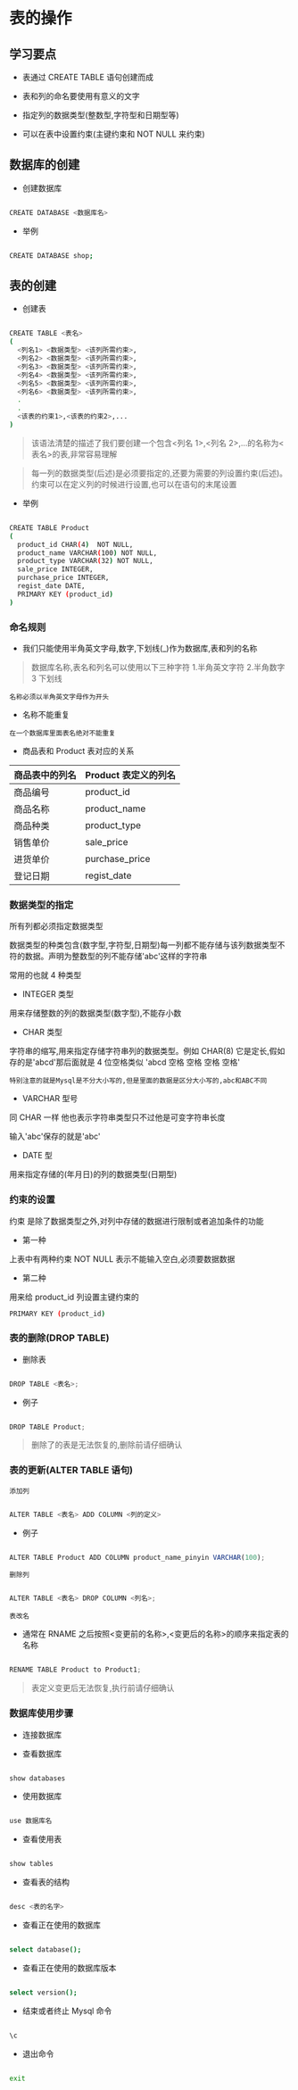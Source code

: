# 表的操作

## 学习要点

- 表通过 CREATE TABLE 语句创建而成

- 表和列的命名要使用有意义的文字

- 指定列的数据类型(整数型,字符型和日期型等)

- 可以在表中设置约束(主键约束和 NOT NULL 来约束)

## 数据库的创建

- 创建数据库

```bash

CREATE DATABASE <数据库名>

```

- 举例

```bash

CREATE DATABASE shop;

```

## 表的创建

- 创建表

```bash

CREATE TABLE <表名>
(
  <列名1> <数据类型> <该列所需约束>,
  <列名2> <数据类型> <该列所需约束>,
  <列名3> <数据类型> <该列所需约束>,
  <列名4> <数据类型> <该列所需约束>,
  <列名5> <数据类型> <该列所需约束>,
  <列名6> <数据类型> <该列所需约束>,
  .
  .
  <该表的约束1>,<该表的约束2>,...
)

```

> 该语法清楚的描述了我们要创建一个包含<列名 1>,<列名 2>,...的名称为<表名>的表,非常容易理解

> 每一列的数据类型(后述)是必须要指定的,还要为需要的列设置约束(后述)。约束可以在定义列的时候进行设置,也可以在语句的末尾设置

- 举例

```bash

CREATE TABLE Product
(
  product_id CHAR(4)  NOT NULL,
  product_name VARCHAR(100) NOT NULL,
  product_type VARCHAR(32) NOT NULL,
  sale_price INTEGER,
  purchase_price INTEGER,
  regist_date DATE,
  PRIMARY KEY (product_id)
)

```

### 命名规则

- 我们只能使用半角英文字母,数字,下划线(\_)作为数据库,表和列的名称

> 数据库名称,表名和列名可以使用以下三种字符 1.半角英文字符 2.半角数字 3 下划线

`名称必须以半角英文字母作为开头`

- 名称不能重复

`在一个数据库里面表名绝对不能重复`

- 商品表和 Product 表对应的关系

| 商品表中的列名 | Product 表定义的列名 |
| -------------- | -------------------- |
| 商品编号       | product_id           |
| 商品名称       | product_name         |
| 商品种类       | product_type         |
| 销售单价       | sale_price           |
| 进货单价       | purchase_price       |
| 登记日期       | regist_date          |

### 数据类型的指定

所有列都必须指定数据类型

数据类型的种类包含(数字型,字符型,日期型)每一列都不能存储与该列数据类型不符的数据。声明为整数型的列不能存储'abc'这样的字符串

常用的也就 4 种类型

- INTEGER 类型

用来存储整数的列的数据类型(数字型),不能存小数

- CHAR 类型

字符串的缩写,用来指定存储字符串列的数据类型。例如 CHAR(8)
它是定长,假如存的是'abcd'那后面就是 4 位空格类似 'abcd 空格 空格 空格 空格'

`特别注意的就是Mysql是不分大小写的,但是里面的数据是区分大小写的,abc和ABC不同`

- VARCHAR 型号

同 CHAR 一样 他也表示字符串类型只不过他是可变字符串长度

输入'abc'保存的就是'abc'

- DATE 型

用来指定存储的(年月日)的列的数据类型(日期型)

### 约束的设置

约束 是除了数据类型之外,对列中存储的数据进行限制或者追加条件的功能

- 第一种

上表中有两种约束 NOT NULL 表示不能输入空白,必须要数据数据

- 第二种

用来给 product_id 列设置主键约束的

```bash
PRIMARY KEY (product_id)
```

### 表的删除(DROP TABLE)

- 删除表

```javascript

DROP TABLE <表名>;

```

- 例子

```javascript

DROP TABLE Product;

```

> 删除了的表是无法恢复的,删除前请仔细确认

### 表的更新(ALTER TABLE 语句)

`添加列`

```javascript

ALTER TABLE <表名> ADD COLUMN <列的定义>

```

- 例子

```javascript

ALTER TABLE Product ADD COLUMN product_name_pinyin VARCHAR(100);

```

`删除列`

```javascript

ALTER TABLE <表名> DROP COLUMN <列名>;


```

`表改名`

- 通常在 RNAME 之后按照<变更前的名称>,<变更后的名称>的顺序来指定表的名称

```javascript

RENAME TABLE Product to Product1;

```

> 表定义变更后无法恢复,执行前请仔细确认

### 数据库使用步骤

- 连接数据库

- 查看数据库

```bash

show databases

```

- 使用数据库

```bash

use 数据库名

```

- 查看使用表

```bash

show tables

```

- 查看表的结构

```bash

desc <表的名字>

```

- 查看正在使用的数据库

```bash

select database();

```

- 查看正在使用的数据库版本

```bash

select version();

```

- 结束或者终止 Mysql 命令

```bash

\c

```

- 退出命令

```bash

exit

```
